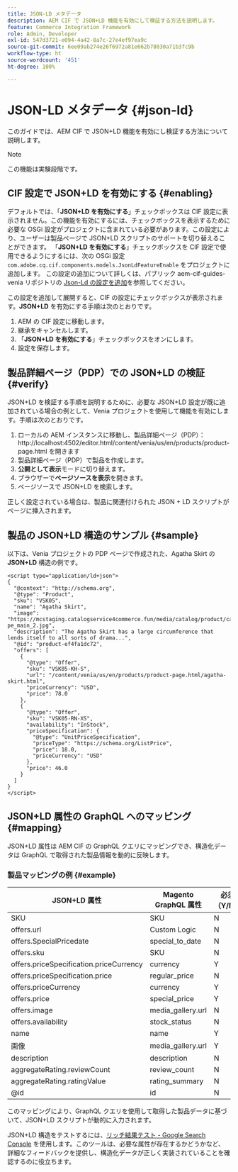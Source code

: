 ```yaml
---
title: JSON-LD メタデータ
description: AEM CIF で JSON+LD 機能を有効にして検証する方法を説明します。
feature: Commerce Integration Framework
role: Admin, Developer
exl-id: 547d3721-e094-4a42-8a7c-27e4ef97ea9c
source-git-commit: 6ee09ab274e26f6972a81e662b78030a71b3fc9b
workflow-type: ht
source-wordcount: '451'
ht-degree: 100%

---
```


# JSON-LD メタデータ {#json-ld}

このガイドでは、AEM CIF で JSON+LD 機能を有効にし検証する方法について説明します。

>[!NOTE]
>
> この機能は実験段階です。

## CIF 設定で JSON+LD を有効にする {#enabling}

デフォルトでは、「**JSON+LD を有効にする**」チェックボックスは CIF 設定に表示されません。この機能を有効にするには、チェックボックスを表示するために必要な OSGi 設定がプロジェクトに含まれている必要があります。この設定により、ユーザーは製品ページで JSON+LD スクリプトのサポートを切り替えることができます。
「**JSON+LD を有効にする**」チェックボックスを CIF 設定で使用できるようにするには、次の OSGi 設定 `
com.adobe.cq.cif.components.models.JsonLdFeatureEnable` をプロジェクトに追加します。
この設定の追加について詳しくは、パブリック aem-cif-guides-venia リポジトリの [Json-Ld の設定を追加](https://github.com/adobe/aem-cif-guides-venia/blob/main/ui.config/src/main/content/jcr_root/apps/venia/osgiconfig/config/com.adobe.cq.cif.components.models.JsonLdFeatureEnable.cfg.json)を参照してください。

この設定を追加して展開すると、CIF の設定にチェックボックスが表示されます。**JSON+LD** を有効にする手順は次のとおりです。

1. AEM の CIF 設定に移動します。
1. 継承をキャンセルします。
1. 「**JSON+LD を有効にする**」チェックボックスをオンにします。
1. 設定を保存します。

## 製品詳細ページ（PDP）での JSON+LD の検証 {#verify}

JSON+LD を検証する手順を説明するために、必要な JSON+LD 設定が既に追加されている場合の例として、Venia プロジェクトを使用して機能を有効にします。手順は次のとおりです。

1. ローカルの AEM インスタンスに移動し、製品詳細ページ（PDP）：http://localhost:4502/editor.html/content/venia/us/en/products/product-page.html を開きます
1. 製品詳細ページ（PDP）で製品を作成します。
1. **公開として表示**&#x200B;モードに切り替えます。
1. ブラウザーで&#x200B;**ページソースを表示**&#x200B;を開きます。
1. ページソースで JSON+LD を検索します。

正しく設定されている場合は、製品に関連付けられた JSON + LD スクリプトがページに挿入されます。

## 製品の JSON+LD 構造のサンプル {#sample}

以下は、Venia プロジェクトの PDP ページで作成された、Agatha Skirt の **JSON+LD** 構造の例です。

```
<script type="application/ld+json">
{
  "@context": "http://schema.org",
  "@type": "Product",
  "sku": "VSK05",
  "name": "Agatha Skirt",
  "image": "https://mcstaging.catalogservice4commerce.fun/media/catalog/product/cache/926ea6fc2ad48a7202ff4587b6c2768e/v/s/vsk05-pe_main_2.jpg",
  "description": "The Agatha Skirt has a large circumference that lends itself to all sorts of drama...",
  "@id": "product-ef4fa1dc72",
  "offers": [
    {
      "@type": "Offer",
      "sku": "VSK05-KH-S",
      "url": "/content/venia/us/en/products/product-page.html/agatha-skirt.html",
      "priceCurrency": "USD",
      "price": 78.0
    },
    {
      "@type": "Offer",
      "sku": "VSK05-RN-XS",
      "availability": "InStock",
      "priceSpecification": {
        "@type": "UnitPriceSpecification",
        "priceType": "https://schema.org/ListPrice",
        "price": 18.0,
        "priceCurrency": "USD"
      },
      "price": 46.0
    }
  ]
}
</script>
```

## JSON+LD 属性の GraphQL へのマッピング {#mapping}

JSON+LD 属性は AEM CIF の GraphQL クエリにマッピングでき、構造化データは GraphQL で取得された製品情報を動的に反映します。

### 製品マッピングの例 {#example}

| JSON+LD 属性 | Magento GraphQL 属性 | 必須（Y/N） |
|---------------------------------|-------------------|---|
| SKU | SKU | N |
| offers.url | Custom Logic | N |
| offers.SpecialPricedate | special_to_date | N |
| offers.sku | SKU | N |
| offers.priceSpecification.priceCurrency | currency | Y |
| offers.priceSpecification.price | regular_price | N |
| offers.priceCurrency | currency | Y |
| offers.price | special_price | Y |
| offers.image | media_gallery.url | N |
| offers.availability | stock_status | N |
| name | name | Y |
| 画像 | media_gallery.url | Y |
| description | description | N |
| aggregateRating.reviewCount | review_count | N |
| aggregateRating.ratingValue | rating_summary | N |
| @id | id | N |

このマッピングにより、GraphQL クエリを使用して取得した製品データに基づいて、JSON+LD スクリプトが動的に入力されます。

JSON+LD 構造をテストするには、[リッチ結果テスト - Google Search Console](https://search.google.com/test/rich-results/result?id=wtU3LVIEM8H7Aaf5qqK9qw) を使用します。このツールは、必要な属性が存在するかどうかなど、詳細なフィードバックを提供し、構造化データが正しく実装されていることを確認するのに役立ちます。
